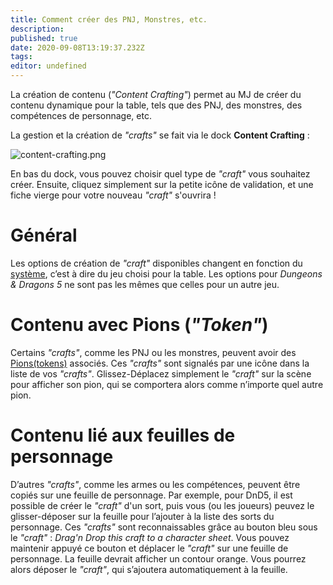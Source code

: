 ```yaml
---
title: Comment créer des PNJ, Monstres, etc.
description: 
published: true
date: 2020-09-08T13:19:37.232Z
tags: 
editor: undefined
---
```


La création de contenu (*"Content Crafting"*) permet au MJ de créer du contenu dynamique pour la table, tels que des PNJ, des monstres, des compétences de personnage, etc.

La gestion et la création de *"crafts"* se fait via le dock **Content Crafting** :

![content-crafting.png](/medias/content-crafting.png)

En bas du dock, vous pouvez choisir quel type de *"craft"* vous souhaitez créer. Ensuite, cliquez simplement sur la petite icône de validation, et une fiche vierge pour votre nouveau *"craft"* s'ouvrira !

# Général
Les options de création de *"craft"* disponibles changent en fonction du [système](/fr/how-to/start/gm), c’est à dire du jeu choisi pour la table. Les options pour *Dungeons & Dragons 5* ne sont pas les mêmes que celles pour un autre jeu.

# Contenu avec Pions (*"Token"*)
Certains *"crafts"*, comme les PNJ ou les monstres, peuvent avoir des [Pions(tokens)](/fr/how-to/token) associés. Ces *"crafts"* sont signalés par une icône dans la liste de vos *"crafts"*. Glissez-Déplacez simplement le *"craft"* sur la scène pour afficher son pion, qui se comportera alors comme n’importe quel autre pion.

# Contenu lié aux feuilles de personnage
D’autres *"crafts"*, comme les armes ou les compétences, peuvent être copiés sur une feuille de personnage. Par exemple, pour DnD5, il est possible de créer le *"craft"* d'un sort, puis vous (ou les joueurs) peuvez le glisser-déposer sur la feuille pour l’ajouter à la liste des sorts du personnage. Ces *"crafts"* sont reconnaissables grâce au bouton bleu sous le *"craft"* : *Drag'n Drop this craft to a character sheet*. Vous pouvez maintenir appuyé ce bouton et déplacer le *"craft"* sur une feuille de personnage. La feuille devrait afficher un contour orange. Vous pourrez alors déposer le *"craft"*, qui s’ajoutera automatiquement à la feuille.
